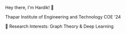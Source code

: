 Hey there, I'm Hardik! 👋

Thapar Institute of Engineering and Technology COE '24


👀 Research Interests: Graph Theory & Deep Learning
